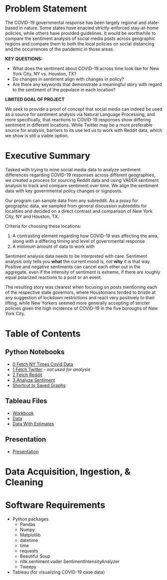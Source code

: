 # Problem Statement
The COVID-19 governmental response has been largely regional and state-based in nature. Some states have enacted strictly-enforced stay-at-home policies, while others have provided guidelines. It would be worthwhile to compare the sentiment analysis of social media posts across geographic regions and compare them to both the local policies on social distancing and the occurrences of the pandemic in those areas.

**KEY QUESTIONS:**
- What does the sentiment about COVID-19 across time look like for New York City, NY vs. Houston, TX?
- Do changes in sentiment align with changes in policy?
- Are there any keywords that demonstrate a meaningful story with regard to the sentiment of the populace in each location?

**LIMITED GOAL OF PROJECT**

We seek to provide a proof of concept that social media can indeed be used as a source for sentiment analysis via Natural Language Processing, and more specifically, that reactions to COVID-19 responses show differing sentiment in different locations. While Twitter may be a more preferable source for analysis, barriers to its use led us to work with Reddit data, which we show is still a viable option.

# Executive Summary
Tasked with trying to mine social media data to analyze sentiment differences regarding COVID-19 responses across different geographies, we created a process for sourcing Reddit data and using VADER sentiment analysis to track and compare sentiment over time. We align the sentiment data with key governmental policy changes or signposts.

Our program can sample data from any subreddit. As a proxy for geographic data, we sampled from general discussion subreddits for localities and decided on a direct contrast and comparison of New York City, NY and Houston, TX.

Criteria for choosing these locations:
1. A contrasting element regarding how COVID-19 was affecting the area, along with a differing timing and level of governmental response
2. A minimum amount of data to work with

Sentiment analysis data needs to be interpreted with care. Sentiment analysis only tells you **what** the current mood is, *not* **why** it is that way. Positive and negative sentiments can cancel each other out in the aggregate, even if the intensity of sentiment is extreme, if there are roughly equal polarized reactions to a post or an event.

The resulting story was clearest when focusing on posts mentioning each of the respective state governors, where Houstonians tended to bristle at any suggestion of lockdown restrictions and react very positively to their lifting, while New Yorkers seemed more generally accepting of stricter policies given the high incidence of COVID-19 in the five boroughs of New York City.

# Table of Contents
## Python Notebooks
- [0 Fetch NY Times Covid Data](./code/0-Fetch-NYTimes.ipynb)
- [1 Fetch Twitter](./code/1-Fetch-Twitter.ipynb) - *not used for analysis*
- [2 Fetch Reddit](./code/2-Fetch-Reddit.ipynb)
- [3 Analyze Sentiment](./code/3-Analyze-sentiment.ipynb)
- [Shortcut to Saved Graphs](./graphs/)

## Tableau Files
- [Workbook](./tableau/Covid.twb)
- [Data](.data/NYTimes-counties-2020-05-07.csv.bz2)
- [Data With Estimates](.data/NYTimes-counties-with-estimates-2020-05-07.csv.bz2)

## Presentation
- [Presentation](./presentation/Covid%2019%20Sentiment%20Analysis.pdf)

# Data Acquisition, Ingestion, & Cleaning

# Software Requirements
- Python packages
  - Pandas
  - Numpy
  - Matplotlib
  - datetime
  - time
  - requests
  - Beautiful Soup
  - nltk.sentiment.vader SentimentIntensityAnalyzer
  - Tweepy
- Tableau (for visualizing COVID-19 case data)
